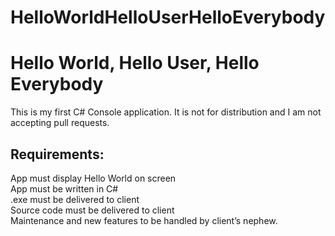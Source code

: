 # HelloWorldHelloUserHelloEverybody

# Hello World, Hello User, Hello Everybody

This is my first C# Console application. It is not for distribution and I am not accepting pull
requests.

## Requirements:
App must display Hello World on screen  
App must be written in C#  
.exe must be delivered to client  
Source code must be delivered to client  
Maintenance and new features to be handled by client’s nephew.  
